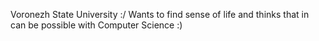 Voronezh State University :/
Wants to find sense of life and thinks that in can be possible with Computer Science :)

